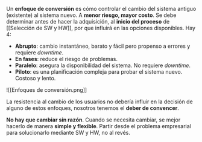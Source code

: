 Un **enfoque de conversión** es cómo controlar el cambio del sistema antiguo (existente) al sistema nuevo. A **menor riesgo, mayor costo**. Se debe determinar antes de hacer la adquisición, al **inicio del proceso** de [[Selección de SW y HW]], por que influirá en las opciones disponibles. Hay 4:
- **Abrupto**: cambio instantáneo, barato y fácil pero propenso a errores y requiere *downtime*.
- **En fases**: reduce el riesgo de problemas.
- **Paralelo**: asegura la disponibilidad del sistema. No requiere *downtime*.
- **Piloto**: es una planificación compleja para probar el sistema nuevo. Costoso y lento.

![[Enfoques de conversión.png]]

La resistencia al cambio de los usuarios no debería influir en la decisión de alguno de estos enfoques, nosotros tenemos el **deber de convencer**.

**No hay que cambiar sin razón**. Cuando se necesita cambiar, se mejor hacerlo de manera **simple y flexible**. Partir desde el problema empresarial para solucionarlo mediante SW y HW, no al revés.